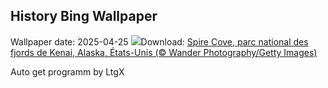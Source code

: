 ## History Bing Wallpaper
Wallpaper date: 2025-04-25
![](https://www.bing.com/th?id=OHR.KenaiSpires_FR-CA4625250704_UHD.jpg&w=1000)Download: [Spire Cove, parc national des fjords de Kenai, Alaska, États-Unis (© Wander Photography/Getty Images)](https://www.bing.com/th?id=OHR.KenaiSpires_FR-CA4625250704_UHD.jpg)

Auto get programm by LtgX
